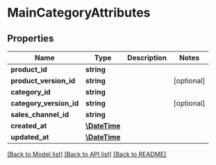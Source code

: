 # MainCategoryAttributes

## Properties
Name | Type | Description | Notes
------------ | ------------- | ------------- | -------------
**product_id** | **string** |  | 
**product_version_id** | **string** |  | [optional] 
**category_id** | **string** |  | 
**category_version_id** | **string** |  | [optional] 
**sales_channel_id** | **string** |  | 
**created_at** | [**\DateTime**](\DateTime.md) |  | 
**updated_at** | [**\DateTime**](\DateTime.md) |  | 

[[Back to Model list]](../../README.md#documentation-for-models) [[Back to API list]](../../README.md#documentation-for-api-endpoints) [[Back to README]](../../README.md)

